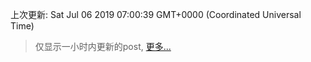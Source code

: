 
  
 上次更新: Sat Jul 06 2019 07:00:39 GMT+0000 (Coordinated Universal Time) 

 > 仅显示一小时内更新的post, [更多...](screenshots/)
  